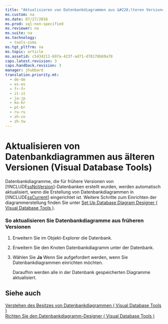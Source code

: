 ```yaml
---
title: "Aktualisieren von Datenbankdiagrammen aus &#228;lteren Versionen (Visual Database Tools)"
ms.custom: na
ms.date: 07/27/2016
ms.prod: sql-non-specified
ms.reviewer: na
ms.suite: na
ms.technology: 
  - tools-ssms
ms.tgt_pltfrm: na
ms.topic: article
ms.assetid: c5434211-697a-423f-ad71-d78178b69a78
caps.latest.revision: 3
caps.handback.revision: 3
manager: jhubbard
translation.priority.mt: 
  - de-de
  - es-es
  - fr-fr
  - it-it
  - ja-jp
  - ko-kr
  - pt-br
  - ru-ru
  - zh-cn
  - zh-tw
---
```

# Aktualisieren von Datenbankdiagrammen aus &#228;lteren Versionen (Visual Database Tools)
Datenbankdiagramme, die für frühere Versionen von [!INCLUDE[ssNoVersion](../content/includes/ssNoVersion_md.md)]-Datenbanken erstellt wurden, werden automatisch aktualisiert, wenn die Erstellung von Datenbankdiagrammen in [!INCLUDE[ssCurrent](../content/includes/ssCurrent_md.md)] eingerichtet ist. Weitere Schritte zum Einrichten der diagrammerstellung finden Sie unter [Set Up Database Diagram Designer &#40; Visual Database Tools &#41;](../content/Set-Up-Database-Diagram-Designer--Visual-Database-Tools-.md).  
  
### So aktualisieren Sie Datenbankdiagramme aus früheren Versionen  
  
1.  Erweitern Sie im Objekt-Explorer die Datenbank.  
  
2.  Erweitern Sie den Knoten Datenbankdiagramm unter der Datenbank.  
  
3.  Wählen Sie **Ja** Wenn Sie aufgefordert werden, wenn Sie Datenbankdiagrammen einrichten möchten.  
  
    Daraufhin werden alle in der Datenbank gespeicherten Diagramme aktualisiert.  
  
## Siehe auch  
[Verstehen des Besitzes von Datenbankdiagrammen &#40; Visual Database Tools &#41;](../content/Understand-Database-Diagram-Ownership--Visual-Database-Tools-.md)  
[Richten Sie den Datenbankdiagramm-Designer &#40; Visual Database Tools &#41;](../content/Set-Up-Database-Diagram-Designer--Visual-Database-Tools-.md)  
  
